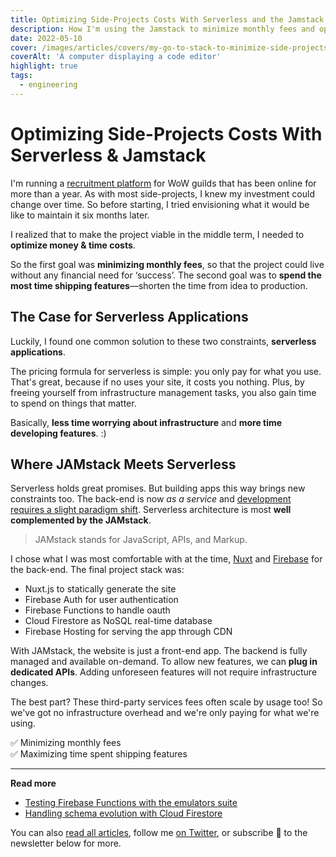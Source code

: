 ```yaml
---
title: Optimizing Side-Projects Costs With Serverless and the Jamstack
description: How I'm using the Jamstack to minimize monthly fees and optimize for time spent shipping features.
date: 2022-05-10
cover: /images/articles/covers/my-go-to-stack-to-minimize-side-projects-costs.jpeg
coverAlt: 'A computer displaying a code editor'
highlight: true
tags:
  - engineering
---
```


# Optimizing Side-Projects Costs With Serverless & Jamstack

I'm running a [recruitment platform](/articles/launching-a-recruitment-platform-for-classic-guilds/) for WoW guilds that has been online for more than a year. As with most side-projects, I knew my investment could change over time. So before starting, I tried envisioning what it would be like to maintain it six months later. 

I realized that to make the project viable in the middle term, I needed to **optimize money & time costs**.

So the first goal was **minimizing monthly fees**, so that the project could live without any financial need for ‘success’. The second goal was to **spend the most time shipping features**—shorten the time from idea to production.

## The Case for Serverless Applications

Luckily, I found one common solution to these two constraints, **serverless applications**.

The pricing formula for serverless is simple: you only pay for what you use. That's great, because if no uses your site, it costs you nothing. Plus, by freeing yourself from infrastructure management tasks, you also gain time to spend on things that matter. 

Basically, **less time worrying about infrastructure** and **more time developing features**. :)

## Where JAMstack Meets Serverless

Serverless holds great promises. But building apps this way brings new constraints too. The back-end is now _as a service_ and [development requires a slight paradigm shift](https://strift.medium.com/handling-schema-evolution-with-cloud-firestore-22d94fb9722f). Serverless architecture is most **well complemented by the JAMstack**.

> JAMstack stands for JavaScript, APIs, and Markup.

I chose what I was most comfortable with at the time, [Nuxt](https://nuxtjs.org/) and [Firebase](https://firebase.google.com/) for the back-end. The final project stack was:
- Nuxt.js to statically generate the site
- Firebase Auth for user authentication
- Firebase Functions to handle oauth
- Cloud Firestore as NoSQL real-time database
- Firebase Hosting for serving the app through CDN

With JAMstack, the website is just a front-end app. The backend is fully managed and available on-demand. To allow new features, we can **plug in dedicated APIs**. Adding unforeseen features will not require infrastructure changes. 

The best part? These third-party services fees often scale by usage too! So we've got no infrastructure overhead and we're only paying for what we're using.

✅ Minimizing monthly fees <br>
✅ Maximizing time spent shipping features

---

**Read more**

- [Testing Firebase Functions with the emulators suite](/articles/testing-firebase-functions-with-emulators-suite/)
- [Handling schema evolution with Cloud Firestore](https://strift.medium.com/handling-schema-evolution-with-cloud-firestore-22d94fb9722f)

You can also [read all articles](/articles/), follow me [on Twitter](https://twitter.com/lau_cazanove), or subscribe 💌 to the newsletter below for more.
